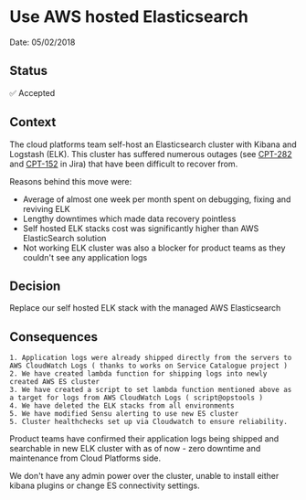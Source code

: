 # Use AWS hosted Elasticsearch

Date: 05/02/2018

## Status

✅ Accepted

## Context

The cloud platforms team self-host an Elasticsearch cluster with Kibana and Logstash (ELK). This cluster has suffered numerous outages (see [CPT-282](https://dsdmoj.atlassian.net/browse/CPT-282) and [CPT-152](https://dsdmoj.atlassian.net/browse/CPT-152) in Jira) that have been difficult to recover from.

Reasons behind this move were:

* Average of almost one week per month spent on debugging, fixing and reviving ELK
* Lengthy downtimes which made data recovery pointless
* Self hosted ELK stacks cost was significantly higher than AWS ElasticSearch solution
* Not working ELK cluster was also a blocker for product teams as they couldn't see any application logs

## Decision

Replace our self hosted ELK stack with the managed AWS Elasticsearch

## Consequences

    1. Application logs were already shipped directly from the servers to AWS CloudWatch Logs ( thanks to works on Service Catalogue project )
    2. We have created lambda function for shipping logs into newly created AWS ES cluster
    3. We have created a script to set lambda function mentioned above as a target for logs from AWS CloudWatch Logs ( script@opstools )
    4. We have deleted the ELK stacks from all environments
    5. We have modified Sensu alerting to use new ES cluster
    5. Cluster healthchecks set up via Cloudwatch to ensure reliability.

Product teams have confirmed their application logs being shipped and searchable in new ELK cluster with as of now - zero downtime and maintenance from Cloud Platforms side.

We don't have any admin power over the cluster, unable to install either kibana plugins or change ES connectivity settings.
